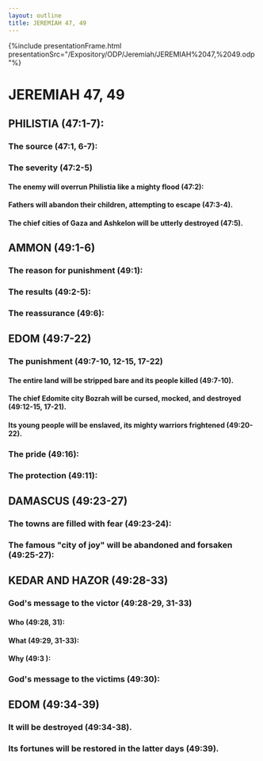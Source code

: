 ```yaml
---
layout: outline
title: JEREMIAH 47, 49
---
```

{%include presentationFrame.html presentationSrc="/Expository/ODP/Jeremiah/JEREMIAH%2047,%2049.odp"%}

# JEREMIAH 47, 49 
## PHILISTIA (47:1-7): 
###  The source (47:1, 6-7): 
###  The severity (47:2-5) 
####  The enemy will overrun Philistia like a mighty flood (47:2): 
####  Fathers will abandon their children, attempting to escape (47:3-4). 
####  The chief cities of Gaza and Ashkelon will be utterly destroyed (47:5). 
## AMMON (49:1-6) 
###  The reason for punishment (49:1): 
###  The results (49:2-5): 
###  The reassurance (49:6): 
## EDOM (49:7-22) 
###  The punishment (49:7-10, 12-15, 17-22) 
####  The entire land will be stripped bare and its people killed (49:7-10). 
####  The chief Edomite city Bozrah will be cursed, mocked, and destroyed (49:12-15, 17-21). 
####  Its young people will be enslaved, its mighty warriors frightened (49:20-22). 
###  The pride (49:16): 
###  The protection (49:11): 
## DAMASCUS (49:23-27) 
###  The towns are filled with fear (49:23-24): 
###  The famous \"city of joy\" will be abandoned and forsaken (49:25-27): 
## KEDAR AND HAZOR (49:28-33) 
###  God\'s message to the victor (49:28-29, 31-33) 
####  Who (49:28, 31): 
####  What (49:29, 31-33): 
####  Why (49:3 ): 
###  God\'s message to the victims (49:30): 
## EDOM (49:34-39) 
###  It will be destroyed (49:34-38). 
###  Its fortunes will be restored in the latter days (49:39). 

